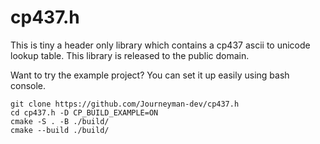 <!--
SPDX-FileCopyrightText: 2022 Daniel Aimé Valcour <fosssweeper@gmail.com>

SPDX-License-Identifier: Unlicense
-->

<!--
    Created by Daniel Valcour

    This is free and unencumbered software released into the public domain.
    Anyone is free to copy, modify, publish, use, compile, sell, or
    distribute this software, either in source code form or as a compiled
    binary, for any purpose, commercial or non-commercial, and by any
    means.
    In jurisdictions that recognize copyright laws, the author or authors
    of this software dedicate any and all copyright interest in the
    software to the public domain. We make this dedication for the benefit
    of the public at large and to the detriment of our heirs and
    successors. We intend this dedication to be an overt act of
    relinquishment in perpetuity of all present and future rights to this
    software under copyright law.
    THE SOFTWARE IS PROVIDED "AS IS", WITHOUT WARRANTY OF ANY KIND,
    EXPRESS OR IMPLIED, INCLUDING BUT NOT LIMITED TO THE WARRANTIES OF
    MERCHANTABILITY, FITNESS FOR A PARTICULAR PURPOSE AND NONINFRINGEMENT.
    IN NO EVENT SHALL THE AUTHORS BE LIABLE FOR ANY CLAIM, DAMAGES OR
    OTHER LIABILITY, WHETHER IN AN ACTION OF CONTRACT, TORT OR OTHERWISE,
    ARISING FROM, OUT OF OR IN CONNECTION WITH THE SOFTWARE OR THE USE OR
    OTHER DEALINGS IN THE SOFTWARE.
    For more information, please refer to <https://unlicense.org>
-->

# cp437.h

This is tiny a header only library which contains a cp437 ascii to unicode lookup table. This library is released to the public domain.

Want to try the example project? You can set it up easily using bash console.

    git clone https://github.com/Journeyman-dev/cp437.h
    cd cp437.h -D CP_BUILD_EXAMPLE=ON
    cmake -S . -B ./build/
    cmake --build ./build/

